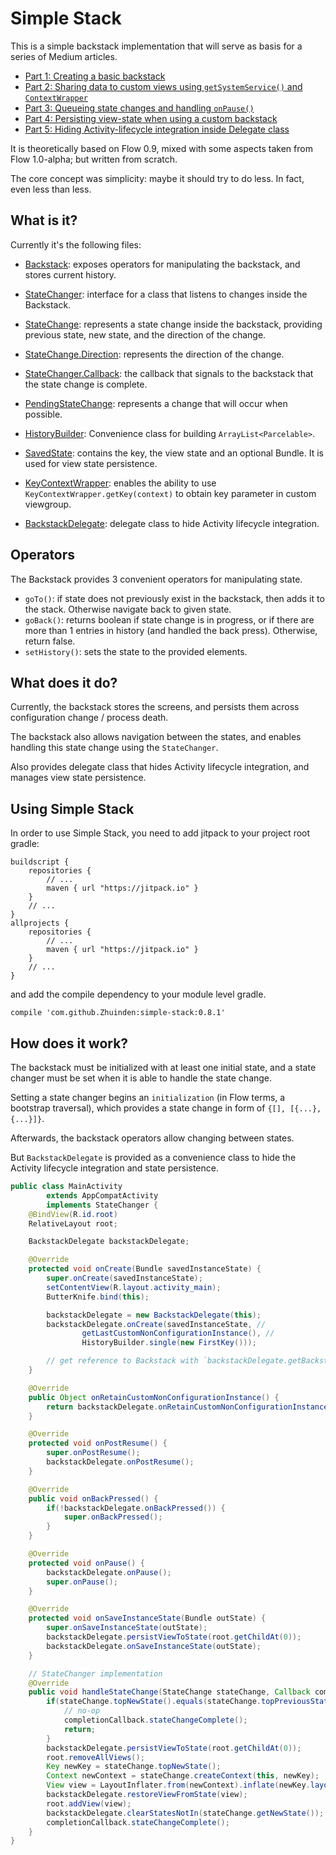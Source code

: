 # Simple Stack

This is a simple backstack implementation that will serve as basis for a series of Medium articles.

- [Part 1: Creating a basic backstack](https://medium.com/@Zhuinden/towards-a-fragmentless-world-creating-a-flow-like-custom-backstack-part-1-cf551ebda624#.wkshdkeb6)
- [Part 2: Sharing data to custom views using `getSystemService()` and `ContextWrapper`](https://medium.com/@Zhuinden/data-and-service-sharing-to-custom-views-with-contextwrappers-and-getsystemservice-creating-a-flow-aedeabbd9567#.43l4qxahe)
- [Part 3: Queueing state changes and handling `onPause()`](https://medium.com/@Zhuinden/queueing-state-changes-and-handling-onpause-creating-a-flow-like-custom-backstack-part-3-d08d69a98141#.dxfkhzji3)
- [Part 4: Persisting view-state when using a custom backstack](https://medium.com/@Zhuinden/persisting-view-state-when-using-a-custom-backstack-creating-a-flow-like-backstack-part-4-5e0ba00ed80c#.ktath328c)
- [Part 5: Hiding Activity-lifecycle integration inside Delegate class](https://medium.com/@Zhuinden/hiding-the-backstacks-activity-lifecycle-integration-in-a-delegate-class-creating-a-flow-like-695fe16338ff#.w3i1pnmj2)

It is theoretically based on Flow 0.9, mixed with some aspects taken from Flow 1.0-alpha; but written from scratch.

The core concept was simplicity: maybe it should try to do less. In fact, even less than less.

## What is it?

Currently it's the following files:

- [Backstack](https://github.com/Zhuinden/simple-stack-demo/blob/master/simple-stack/src/main/java/com/zhuinden/simplestack/Backstack.java): exposes operators for manipulating the backstack, and stores current history.
- [StateChanger](https://github.com/Zhuinden/simple-stack-demo/blob/master/simple-stack/src/main/java/com/zhuinden/simplestack/StateChanger.java): interface for a class that listens to changes inside the Backstack.
- [StateChange](https://github.com/Zhuinden/simple-stack-demo/blob/master/simple-stack/src/main/java/com/zhuinden/simplestack/StateChange.java): represents a state change inside the backstack, providing previous state, new state, and the direction of the change.

- [StateChange.Direction](https://github.com/Zhuinden/simple-stack-demo/blob/master/simple-stack/src/main/java/com/zhuinden/simplestack/StateChange.java): represents the direction of the change.
- [StateChanger.Callback](https://github.com/Zhuinden/simple-stack-demo/blob/master/simple-stack/src/main/java/com/zhuinden/simplestack/StateChange.java): the callback that signals to the backstack that the state change is complete.

- [PendingStateChange](https://github.com/Zhuinden/simple-stack-demo/blob/master/simple-stack/src/main/java/com/zhuinden/simplestack/PendingStateChange.java): represents a change that will occur when possible.

- [HistoryBuilder](https://github.com/Zhuinden/simple-stack-demo/blob/master/simple-stack/src/main/java/com/zhuinden/simplestack/HistoryBuilder.java): Convenience class for building `ArrayList<Parcelable>`.

- [SavedState](https://github.com/Zhuinden/simple-stack-demo/blob/master/simple-stack/src/main/java/com/zhuinden/simplestack/SavedState.java): contains the key, the view state and an optional Bundle. It is used for view state persistence.

- [KeyContextWrapper](https://github.com/Zhuinden/simple-stack-demo/blob/master/simple-stack/src/main/java/com/zhuinden/simplestack/KeyContextWrapper.java): enables the ability to use `KeyContextWrapper.getKey(context)` to obtain key parameter in custom viewgroup.

- [BackstackDelegate](https://github.com/Zhuinden/simple-stack-demo/blob/master/simple-stack/src/main/java/com/zhuinden/simplestack/BackstackDelegate.java): delegate class to hide Activity lifecycle integration.

## Operators

The Backstack provides 3 convenient operators for manipulating state.

- `goTo()`: if state does not previously exist in the backstack, then adds it to the stack. Otherwise navigate back to given state.
- `goBack()`: returns boolean if state change is in progress, or if there are more than 1 entries in history (and handled the back press). Otherwise, return false.
- `setHistory()`: sets the state to the provided elements.

## What does it do?

Currently, the backstack stores the screens, and persists them across configuration change / process death.

The backstack also allows navigation between the states, and enables handling this state change using the `StateChanger`.

Also provides delegate class that hides Activity lifecycle integration, and manages view state persistence.

## Using Simple Stack

In order to use Simple Stack, you need to add jitpack to your project root gradle:

    buildscript {
        repositories {
            // ...
            maven { url "https://jitpack.io" }
        }
        // ...
    }
    allprojects {
        repositories {
            // ...
            maven { url "https://jitpack.io" }
        }
        // ...
    }


and add the compile dependency to your module level gradle.

    compile 'com.github.Zhuinden:simple-stack:0.8.1'

## How does it work?

The backstack must be initialized with at least one initial state, and a state changer must be set when it is able to handle the state change.

Setting a state changer begins an `initialization` (in Flow terms, a bootstrap traversal), which provides a state change in form of `{[], [{...}, {...}]}`.

Afterwards, the backstack operators allow changing between states.

But `BackstackDelegate` is provided as a convenience class to hide the Activity lifecycle integration and state persistence.

``` java
public class MainActivity
        extends AppCompatActivity
        implements StateChanger {
    @BindView(R.id.root)
    RelativeLayout root;

    BackstackDelegate backstackDelegate;

    @Override
    protected void onCreate(Bundle savedInstanceState) {
        super.onCreate(savedInstanceState);
        setContentView(R.layout.activity_main);
        ButterKnife.bind(this);

        backstackDelegate = new BackstackDelegate(this);
        backstackDelegate.onCreate(savedInstanceState, //
                getLastCustomNonConfigurationInstance(), //
                HistoryBuilder.single(new FirstKey()));

        // get reference to Backstack with `backstackDelegate.getBackstack()`
    }

    @Override
    public Object onRetainCustomNonConfigurationInstance() {
        return backstackDelegate.onRetainCustomNonConfigurationInstance();
    }

    @Override
    protected void onPostResume() {
        super.onPostResume();
        backstackDelegate.onPostResume();
    }

    @Override
    public void onBackPressed() {
        if(!backstackDelegate.onBackPressed()) {
            super.onBackPressed();
        }
    }

    @Override
    protected void onPause() {
        backstackDelegate.onPause();
        super.onPause();
    }

    @Override
    protected void onSaveInstanceState(Bundle outState) {
        super.onSaveInstanceState(outState);
        backstackDelegate.persistViewToState(root.getChildAt(0));
        backstackDelegate.onSaveInstanceState(outState);
    }

    // StateChanger implementation
    @Override
    public void handleStateChange(StateChange stateChange, Callback completionCallback) {
        if(stateChange.topNewState().equals(stateChange.topPreviousState())) {
            // no-op
            completionCallback.stateChangeComplete();
            return;
        }
        backstackDelegate.persistViewToState(root.getChildAt(0));
        root.removeAllViews();
        Key newKey = stateChange.topNewState();
        Context newContext = stateChange.createContext(this, newKey);
        View view = LayoutInflater.from(newContext).inflate(newKey.layout(), root, false);
        backstackDelegate.restoreViewFromState(view);
        root.addView(view);
        backstackDelegate.clearStatesNotIn(stateChange.getNewState());
        completionCallback.stateChangeComplete();
    }
}
```
